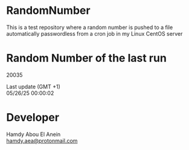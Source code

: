 # RandomNumber    
This is a test repository where a random number is pushed to a file automatically passwordless from a cron job in my Linux CentOS server    
# Random Number of the last run   
20035
      
Last update (GMT +1)    
05/26/25 00:00:02
# Developer    
Hamdy Abou El Anein   
hamdy.aea@protonmail.com
